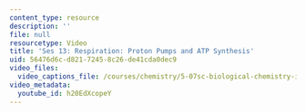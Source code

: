 ```yaml
---
content_type: resource
description: ''
file: null
resourcetype: Video
title: 'Ses 13: Respiration: Proton Pumps and ATP Synthesis'
uid: 56476d6c-d821-7245-8c26-de41cda0dec9
video_files:
  video_captions_file: /courses/chemistry/5-07sc-biological-chemistry-i-fall-2013/resource-index/ses-13-respiration-proton-pumps-and-atp-synthesis/h20EdXcopeY.vtt
video_metadata:
  youtube_id: h20EdXcopeY
---
```


